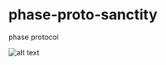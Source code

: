 # phase-proto-sanctity
phase protocol


![alt text](http://onelaw.us/images/2020/logos-black/logo-blk-Sanctity.png)
